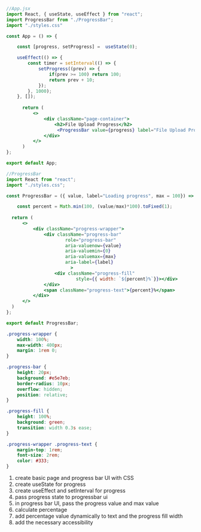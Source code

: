 ```jsx
//App.jsx
import React, { useState, useEffect } from "react";
import ProgressBar from "./ProgressBar";
import "./styles.css"

const App = () => {

    const [progress, setProgress] =  useState(0);

    useEffect(() => {
        const timer = setInterval(() => {
            setProgress((prev) => {
                if(prev >= 100) return 100;
                return prev + 10;
            });
        }, 1000);
    }, []);
    
      return (
          <>
              <div className="page-container">
                  <h2>File Upload Progress</h2>
                   <ProgressBar value={progress} label="File Upload Progress"/>
              </div>
          </>
      )
};

export default App;
```

```jsx
//ProgressBar
import React from "react";
import "./styles.css";

const ProgressBar = ({ value, label="Loading progress", max = 100}) => {

    const percent = Math.min(100, (value/max)*100).toFixed(1);
    
  return (
      <>
          <div className="progress-wrapper">
              <div className="progress-bar"
                      role="progress-bar"
                      aria-valuenow={value}
                      aria-valuemin={0}
                      aria-valuemax={max}
                      aria-label={label}
                        >
                  <div className="progress-fill"
                          style={{ width: `${percent}%`}}></div>
              </div>
              <span className="progress-text">{percent}%</span>
          </div>
      </>
  )
};

export default ProgressBar;
```

```css
.progress-wrapper {
    width: 100%;
    max-width: 400px;
    margin: 1rem 0;
}

.progress-bar {
    height: 20px;
    background: #e5e7eb;
    border-radius: 10px;
    overflow: hidden;
    position: relative;
}

.progress-fill {
    height: 100%;
    background: green;
    transition: width 0.3s ease;
}

.progress-wrapper .progress-text {
    margin-top: 1rem;
    font-size: 2rem;
    color: #333;
}
```

1. create basic page and progress bar UI with CSS
2. create useState for progress
3. create useEffect and setInterval for progress
4. pass progress state to progressbar ui
5. in progress bar UI, pass the progress value and max value
6. calculate percentage
7. add percentage value dynamically to text and the progress fill width
8. add the necessary accessibility